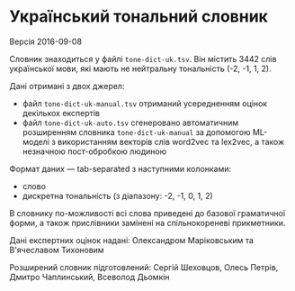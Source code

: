 # Український тональний словник

Версія 2016-09-08

Словник знаходиться у файлі `tone-dict-uk.tsv`. Він містить 3442 слів української мови, які мають не нейтральну тональність (-2, -1, 1, 2).


Дані отримані з двох джерел:

- файл `tone-dict-uk-manual.tsv` отриманий усередненням оцінок декількох експертів
- файл `tone-dict-uk-auto.tsv` сгенеровано автоматичним розширенням словника `tone-dict-uk-manual` за допомогою ML-моделі з використанням векторів слів word2vec та lex2vec, а також незначною пост-обробкою людиною

Формат даних — tab-separated з наступними колонками:

- слово
- дискретна тональність (з діапазону: -2, -1, 0, 1, 2)

В словнику по-можливості всі слова приведені до базової граматичної форми, а також прислівники замінені на спільнокореневі прикметники.

Дані експертних оцінок надані: Олександром Маріковським та В'ячеславом Тихоновим

Розширений словник підготовлений: Сергій Шеховцов, Олесь Петрів, Дмитро Чаплинський, Всеволод Дьомкін
